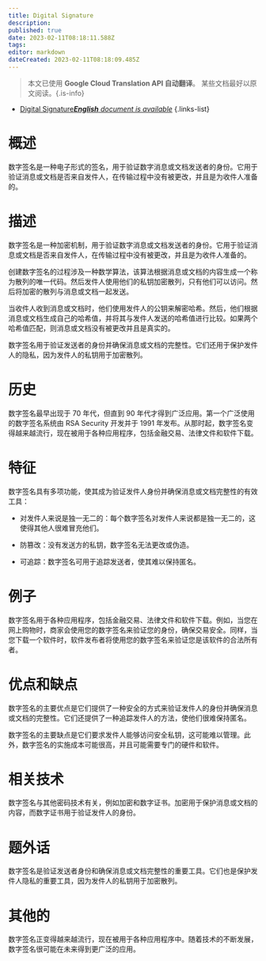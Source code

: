 ```yaml
---
title: Digital Signature
description: 
published: true
date: 2023-02-11T08:18:11.588Z
tags: 
editor: markdown
dateCreated: 2023-02-11T08:18:09.485Z
---
```


> 本文已使用 **Google Cloud Translation API 自动翻译**。
某些文档最好以原文阅读。{.is-info}



- [Digital Signature***English** document is available*](/en/Knowledge-base/Dictionary/digital-signature)
{.links-list}


# 概述
数字签名是一种电子形式的签名，用于验证数字消息或文档发送者的身份。它用于验证消息或文档是否来自发件人，在传输过程中没有被更改，并且是为收件人准备的。

# 描述
数字签名是一种加密机制，用于验证数字消息或文档发送者的身份。它用于验证消息或文档是否来自发件人，在传输过程中没有被更改，并且是为收件人准备的。

创建数字签名的过程涉及一种数学算法，该算法根据消息或文档的内容生成一个称为散列的唯一代码。然后发件人使用他们的私钥加密散列，只有他们可以访问。然后将加密的散列与消息或文档一起发送。

当收件人收到消息或文档时，他们使用发件人的公钥来解密哈希。然后，他们根据消息或文档生成自己的哈希值，并将其与发件人发送的哈希值进行比较。如果两个哈希值匹配，则消息或文档没有被更改并且是真实的。

数字签名用于验证发送者的身份并确保消息或文档的完整性。它们还用于保护发件人的隐私，因为发件人的私钥用于加密散列。

# 历史
数字签名最早出现于 70 年代，但直到 90 年代才得到广泛应用。第一个广泛使用的数字签名系统由 RSA Security 开发并于 1991 年发布。从那时起，数字签名变得越来越流行，现在被用于各种应用程序，包括金融交易、法律文件和软件下载。

# 特征
数字签名具有多项功能，使其成为验证发件人身份并确保消息或文档完整性的有效工具：

- 对发件人来说是独一无二的：每个数字签名对发件人来说都是独一无二的，这使得其他人很难冒充他们。

- 防篡改：没有发送方的私钥，数字签名无法更改或伪造。

- 可追踪：数字签名可用于追踪发送者，使其难以保持匿名。

# 例子
数字签名用于各种应用程序，包括金融交易、法律文件和软件下载。例如，当您在网上购物时，商家会使用您的数字签名来验证您的身份，确保交易安全。同样，当您下载一个软件时，软件发布者将使用您的数字签名来验证您是该软件的合法所有者。

# 优点和缺点
数字签名的主要优点是它们提供了一种安全的方式来验证发件人的身份并确保消息或文档的完整性。它们还提供了一种追踪发件人的方法，使他们很难保持匿名。

数字签名的主要缺点是它们要求发件人能够访问安全私钥，这可能难以管理。此外，数字签名的实施成本可能很高，并且可能需要专门的硬件和软件。

# 相关技术
数字签名与其他密码技术有关，例如加密和数字证书。加密用于保护消息或文档的内容，而数字证书用于验证发件人的身份。

# 题外话
数字签名是验证发送者身份和确保消息或文档完整性的重要工具。它们也是保护发件人隐私的重要工具，因为发件人的私钥用于加密散列。

# 其他的
数字签名正变得越来越流行，现在被用于各种应用程序中。随着技术的不断发展，数字签名很可能在未来得到更广泛的应用。